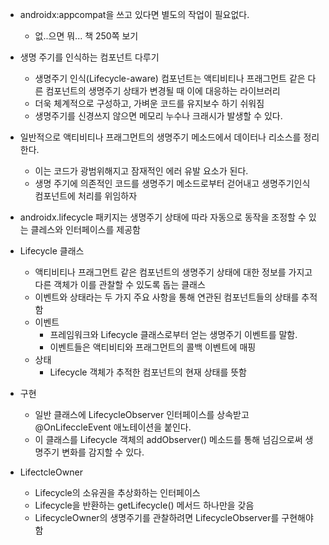 - androidx:appcompat을 쓰고 있다면 별도의 작업이 필요없다.
	- 없..으면 뭐... 책 250쪽 보기

- 생명 주기를 인식하는 컴포넌트 다루기
	- 생명주기 인식(Lifecycle-aware) 컴포넌트는 액티비티나 프래그먼트 같은 다른 컴포넌트의 생명주기 상태가 변경될 때 이에 대응하는 라이브러리
	- 더욱 체계적으로 구성하고, 가벼운 코드를 유지보수 하기 쉬워짐
	- 생명주기를 신경쓰지 않으면 메모리 누수나 크래시가 발생할 수 있다.

- 일반적으로 액티비티나 프래그먼트의 생명주기 메소드에서 데이터나 리소스를 정리한다.
	- 이는 코드가 광범위해지고 잠재적인 에러 유발 요소가 된다.
	- 생명 주기에 의존적인 코드를 생명주기 메소드로부터 걷어내고 생명주기인식 컴포넌트에 처리를 위임하자

- androidx.lifecycle 패키지는 생명주기 상태에 따라 자동으로 동작을 조정할 수 있는 클레스와 인터페이스를 제공함
	
- Lifecycle 클래스
	- 액티비티나 프래그먼트 같은 컴포넌트의 생명주기 상태에 대한 정보를 가지고 다른 객체가 이를 관찰할 수 있도록 돕는 클래스
	- 이벤트와 상태라는 두 가지 주요 사항을 통해 연관된 컴포넌트들의 상태를 추적함
	- 이벤트
		- 프레임워크와 Lifecycle 클래스로부터 얻는 생명주기 이벤트를 말함.
		- 이벤트들은 액티비티와 프래그먼트의 콜백 이벤트에 매핑	
	- 상태
		- Lifecycle 객체가 추적한 컴포넌트의 현재 상태를 뜻함
	
- 구현
	- 일반 클래스에 LifecycleObserver 인터페이스를 상속받고 @OnLifeccleEvent 애노테이션을 붙인다.
	- 이 클래스를 Lifecycle 객체의 addObserver() 메소드를 통해 넘김으로써 생명주기 변화를 감지할 수 있다.

- LifectcleOwner
	- Lifecycle의 소유권을 추상화하는 인터페이스
	- Lifecycle을 반환하는 getLifecycle() 메서드 하나만을 갖음
	- LifecycleOwner의 생명주기를 관찰하려면 LifecycleObserver를 구현해야 함
